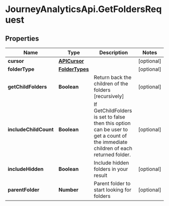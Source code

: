 # JourneyAnalyticsApi.GetFoldersRequest

## Properties

Name | Type | Description | Notes
------------ | ------------- | ------------- | -------------
**cursor** | [**APICursor**](APICursor.md) |  | [optional] 
**folderType** | [**FolderTypes**](FolderTypes.md) |  | [optional] 
**getChildFolders** | **Boolean** | Return back the children of the folders [recursively] | [optional] 
**includeChildCount** | **Boolean** | If GetChildFolders is set to false then this option can be user to get a count of the immediate children of each returned folder. | [optional] 
**includeHidden** | **Boolean** | Include hidden folders in your result | [optional] 
**parentFolder** | **Number** | Parent folder to start looking for folders | [optional] 


